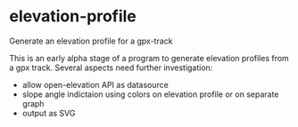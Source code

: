# elevation-profile
Generate an elevation profile for a gpx-track

This is an early alpha stage of a program to generate elevation profiles from a gpx track. Several aspects need further investigation:
- allow open-elevation API as datasource
- slope angle indictaion using colors on elevation profile or on separate graph
- output as SVG

